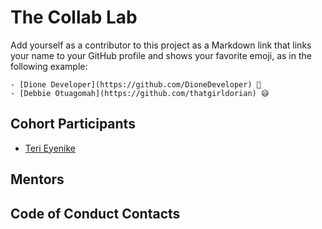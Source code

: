 # The Collab Lab

Add yourself as a contributor to this project as a Markdown link that links your name to your GitHub profile and shows your favorite emoji, as in the following example:

    - [Dione Developer](https://github.com/DioneDeveloper) 💅
    - [Debbie Otuagomah](https://github.com/thatgirldorian) 😅

## Cohort Participants

- [Teri Eyenike](https://github.com/terieyenike)

## Mentors

## Code of Conduct Contacts
